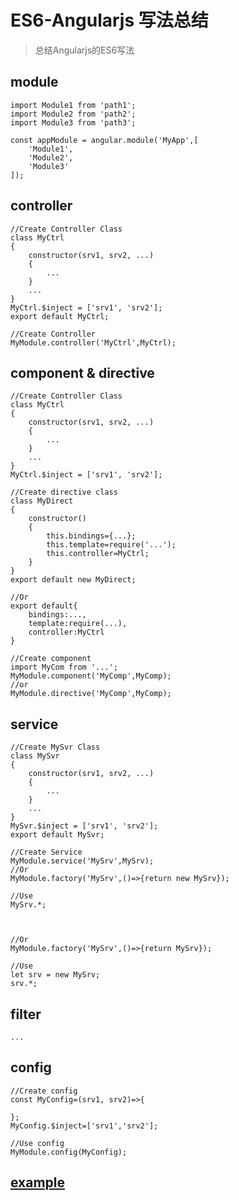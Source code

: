 # ES6-Angularjs 写法总结              

> 总结Angularjs的ES6写法             

## module           
```
import Module1 from 'path1';
import Module2 from 'path2';
import Module3 from 'path3';

const appModule = angular.module('MyApp',[
    'Module1',
    'Module2',
    'Module3'
]);
```

## controller            
```
//Create Controller Class
class MyCtrl
{
    constructor(srv1, srv2, ...)
    {
        ...
    }
    ...
}
MyCtrl.$inject = ['srv1', 'srv2'];
export default MyCtrl;
```

```
//Create Controller
MyModule.controller('MyCtrl',MyCtrl);
```       

## component & directive        
```
//Create Controller Class
class MyCtrl
{
    constructor(srv1, srv2, ...)
    {
        ...
    }
    ...
}
MyCtrl.$inject = ['srv1', 'srv2'];

//Create directive class
class MyDirect
{
    constructor()
    {
        this.bindings={...};
        this.template=require('...');
        this.controller=MyCtrl;
    }
}
export default new MyDirect;

//Or
export default{
    bindings:...,
    template:require(...),
    controller:MyCtrl
}
```
          
```
//Create component
import MyCom from '...';
MyModule.component('MyComp',MyComp);
//or
MyModule.directive('MyComp',MyComp);    
```    

## service      
```
//Create MySvr Class
class MySvr
{
    constructor(srv1, srv2, ...)
    {
        ...
    }
    ...
}
MySvr.$inject = ['srv1', 'srv2'];
export default MySvr;
```

```
//Create Service
MyModule.service('MySrv',MySrv);
//Or
MyModule.factory('MySrv',()=>{return new MySrv});

//Use
MySrv.*;   



//Or
MyModule.factory('MySrv',()=>{return MySrv});

//Use
let srv = new MySrv;
srv.*;
```


## filter            
```
...
```

## config       
```
//Create config
const MyConfig=(srv1, srv2)=>{
    
};
MyConfig.$inject=['srv1','srv2'];
```  

```
//Use config
MyModule.config(MyConfig);
```             

## [example](https://github.com/xiong-ang/ES6-AngularJS1.x.git)